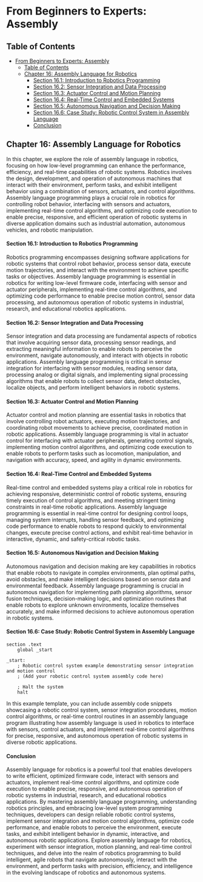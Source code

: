 # From Beginners to Experts: Assembly
## Table of Contents
- [From Beginners to Experts: Assembly](#from-beginners-to-experts-assembly)
  - [Table of Contents](#table-of-content)
  - [Chapter 16: Assembly Language for Robotics](#chapter-16-assembly-language-for-robotics)
      - [Section 16.1: Introduction to Robotics Programming](#section-161-introduction-to-robotics-programming)
      - [Section 16.2: Sensor Integration and Data Processing](#section-162-sensor-integration-and-data-processing)
      - [Section 16.3: Actuator Control and Motion Planning](#section-163-actuator-control-and-motion-planning)
      - [Section 16.4: Real-Time Control and Embedded Systems](#section-164-real-time-control-and-embedded-systems)
      - [Section 16.5: Autonomous Navigation and Decision Making](#section-165-autonomous-navigation-and-decision-making)
      - [Section 16.6: Case Study: Robotic Control System in Assembly Language](#section-166-case-study-robotic-control-system-in-assembly-language)
      - [Conclusion](#conclusion)

## Chapter 16: Assembly Language for Robotics

In this chapter, we explore the role of assembly language in robotics, focusing on how low-level programming can enhance the performance, efficiency, and real-time capabilities of robotic systems. Robotics involves the design, development, and operation of autonomous machines that interact with their environment, perform tasks, and exhibit intelligent behavior using a combination of sensors, actuators, and control algorithms. Assembly language programming plays a crucial role in robotics for controlling robot behavior, interfacing with sensors and actuators, implementing real-time control algorithms, and optimizing code execution to enable precise, responsive, and efficient operation of robotic systems in diverse application domains such as industrial automation, autonomous vehicles, and robotic manipulation.

#### Section 16.1: Introduction to Robotics Programming

Robotics programming encompasses designing software applications for robotic systems that control robot behavior, process sensor data, execute motion trajectories, and interact with the environment to achieve specific tasks or objectives. Assembly language programming is essential in robotics for writing low-level firmware code, interfacing with sensor and actuator peripherals, implementing real-time control algorithms, and optimizing code performance to enable precise motion control, sensor data processing, and autonomous operation of robotic systems in industrial, research, and educational robotics applications.

#### Section 16.2: Sensor Integration and Data Processing

Sensor integration and data processing are fundamental aspects of robotics that involve acquiring sensor data, processing sensor readings, and extracting meaningful information to enable robots to perceive the environment, navigate autonomously, and interact with objects in robotic applications. Assembly language programming is critical in sensor integration for interfacing with sensor modules, reading sensor data, processing analog or digital signals, and implementing signal processing algorithms that enable robots to collect sensor data, detect obstacles, localize objects, and perform intelligent behaviors in robotic systems.

#### Section 16.3: Actuator Control and Motion Planning

Actuator control and motion planning are essential tasks in robotics that involve controlling robot actuators, executing motion trajectories, and coordinating robot movements to achieve precise, coordinated motion in robotic applications. Assembly language programming is vital in actuator control for interfacing with actuator peripherals, generating control signals, implementing motion control algorithms, and optimizing code execution to enable robots to perform tasks such as locomotion, manipulation, and navigation with accuracy, speed, and agility in dynamic environments.

#### Section 16.4: Real-Time Control and Embedded Systems

Real-time control and embedded systems play a critical role in robotics for achieving responsive, deterministic control of robotic systems, ensuring timely execution of control algorithms, and meeting stringent timing constraints in real-time robotic applications. Assembly language programming is essential in real-time control for designing control loops, managing system interrupts, handling sensor feedback, and optimizing code performance to enable robots to respond quickly to environmental changes, execute precise control actions, and exhibit real-time behavior in interactive, dynamic, and safety-critical robotic tasks.

#### Section 16.5: Autonomous Navigation and Decision Making

Autonomous navigation and decision making are key capabilities in robotics that enable robots to navigate in complex environments, plan optimal paths, avoid obstacles, and make intelligent decisions based on sensor data and environmental feedback. Assembly language programming is crucial in autonomous navigation for implementing path planning algorithms, sensor fusion techniques, decision-making logic, and optimization routines that enable robots to explore unknown environments, localize themselves accurately, and make informed decisions to achieve autonomous operation in robotic systems.

#### Section 16.6: Case Study: Robotic Control System in Assembly Language

```assembly
section .text
    global _start

_start:
    ; Robotic control system example demonstrating sensor integration and motion control
    ; (Add your robotic control system assembly code here)

    ; Halt the system
    halt
```

In this example template, you can include assembly code snippets showcasing a robotic control system, sensor integration procedures, motion control algorithms, or real-time control routines in an assembly language program illustrating how assembly language is used in robotics to interface with sensors, control actuators, and implement real-time control algorithms for precise, responsive, and autonomous operation of robotic systems in diverse robotic applications.

#### Conclusion

Assembly language for robotics is a powerful tool that enables developers to write efficient, optimized firmware code, interact with sensors and actuators, implement real-time control algorithms, and optimize code execution to enable precise, responsive, and autonomous operation of robotic systems in industrial, research, and educational robotics applications. By mastering assembly language programming, understanding robotics principles, and embracing low-level system programming techniques, developers can design reliable robotic control systems, implement sensor integration and motion control algorithms, optimize code performance, and enable robots to perceive the environment, execute tasks, and exhibit intelligent behavior in dynamic, interactive, and autonomous robotic applications. Explore assembly language for robotics, experiment with sensor integration, motion planning, and real-time control techniques, and delve into the realm of robotics programming to build intelligent, agile robots that navigate autonomously, interact with the environment, and perform tasks with precision, efficiency, and intelligence in the evolving landscape of robotics and autonomous systems.
